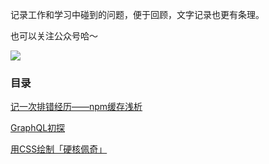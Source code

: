 记录工作和学习中碰到的问题，便于回顾，文字记录也更有条理。

也可以关注公众号哈～

![](https://raw.githubusercontent.com/sliwey/blog/master/images/qrcode.jpg)

### 目录

[记一次排错经历——npm缓存浅析](https://github.com/sliwey/blog/issues/1)

[GraphQL初探](https://github.com/sliwey/blog/issues/2)

[用CSS绘制「硬核佩奇」](https://github.com/sliwey/blog/issues/3)


